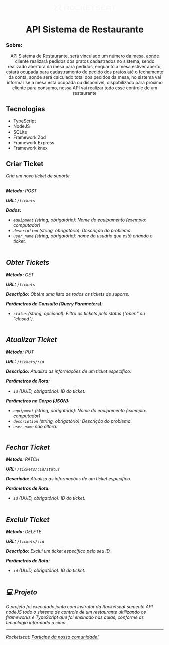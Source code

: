 
<p align="center">
  <img alt="Logo - Rocketseat" src="./github/logo.png" width="200px" />
</p>

<h1 align="center"> API Sistema de Restaurante </h1>
<h3> Sobre:</h3>
<p align="center">
API Sistema de Restaurante, será vinculado um número da mesa, aonde cliente realizará pedidos dos pratos cadastrados no sistema, sendo realizado abertura da mesa para pedidos, enquanto a mesa estiver aberto, estará ocupada para cadastramento de pedido dos pratos até o fechamento da conta, aonde será calculado total dos pedidos da mesa, no sistema vai informar se a mesa esta ocupada ou disponivel, dispobilizado para próximo cliente para consumo, nessa API vai realizar todo esse controle de um restaurante 
</p>


## Tecnologias ##

- TypeScript
- NodeJS
- SQLite
- Framework Zod
- Framework Express
- Framework knex


## Criar Ticket ##
<i>Cria um novo ticket de suporte.<i><br><br>

**Método:** POST

**URL:** `/tickets`

**Dados:**

- `equipment` (string, obrigatório): Nome do equipamento (exemplo: computador)
- `description` (string, obrigatório): Descrição do problema.
- `user_name` (string, obrigatório): nome do usuário que está criando o ticket.<br><br>


## Obter Tickets<br>
**Método:** GET

**URL:** `/tickets`

**Descrição:** Obtém uma lista de todos os tickets de suporte.

**Parâmetros de Consulta (Query Parameters)**:

- `status` (string, opcional): Filtra os tickets pelo status ("open" ou "closed").<br><br>

## Atualizar Ticket<br>
**Método:** PUT

**URL:** `/tickets/:id`

**Descrição:** Atualiza as informações de um ticket específico.

**Parâmetros de Rota:**

- `id` (UUID, obrigatório): ID do ticket.

**Parâmetros no Corpo (JSON):**

- `equipment` (string, obrigatório): Nome do equipamento (exemplo: computador)
- `description` (string, obrigatório): Descrição do problema.
- `user_name` não altera.<br><br>

## Fechar Ticket<br>
**Método:** PATCH

**URL:** `/tickets/:id/status`

**Descrição:** Atualiza as informações de um ticket específico.

**Parâmetros de Rota:**

- `id` (UUID, obrigatório): ID do ticket.<br><br>

## Excluir Ticket<br>
**Método:** DELETE

**URL:** `/tickets/:id`

**Descrição:** Exclui um ticket específico pelo seu ID.

**Parâmetros de Rota:**

- `id` (UUID, obrigatório): ID do ticket.<br><br>

## 💻 Projeto

O projeto foi executado junto com instrutor da Rocketseat somente API nodeJS todo o sistema de controle de um restaurante ultilizando os frameworks e TypeScript que foi ensinado nas aulas, conforme as tecnologia informado a cima.

---

Rocketseat: [Participe da nossa comunidade!](https://www.rocketseat.com.br/)
